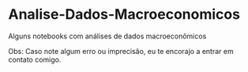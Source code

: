# Analise-Dados-Macroeconomicos

Alguns notebooks com análises de dados macroeconômicos

Obs: Caso note algum erro ou imprecisão, eu te encorajo a entrar em contato comigo.
